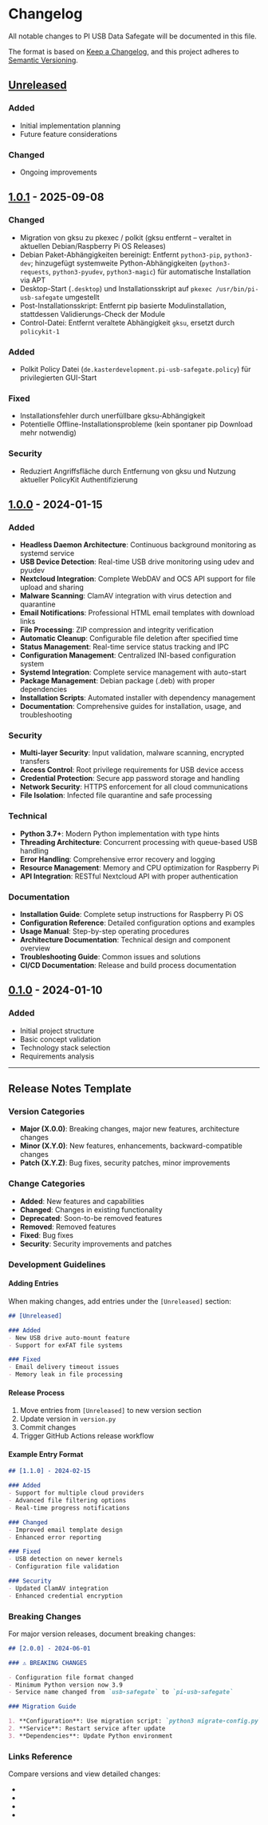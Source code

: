 # Changelog

All notable changes to PI USB Data Safegate will be documented in this file.

The format is based on [Keep a Changelog](https://keepachangelog.com/en/1.0.0/),
and this project adheres to [Semantic Versioning](https://semver.org/spec/v2.0.0.html).

## [Unreleased]

### Added
- Initial implementation planning
- Future feature considerations

### Changed
- Ongoing improvements

## [1.0.1] - 2025-09-08

### Changed
- Migration von gksu zu pkexec / polkit (gksu entfernt – veraltet in aktuellen Debian/Raspberry Pi OS Releases)
- Debian Paket-Abhängigkeiten bereinigt: Entfernt `python3-pip`, `python3-dev`; hinzugefügt systemweite Python-Abhängigkeiten (`python3-requests`, `python3-pyudev`, `python3-magic`) für automatische Installation via APT
- Desktop-Start (`.desktop`) und Installationsskript auf `pkexec /usr/bin/pi-usb-safegate` umgestellt
- Post-Installationsskript: Entfernt pip basierte Modulinstallation, stattdessen Validierungs-Check der Module
- Control-Datei: Entfernt veraltete Abhängigkeit `gksu`, ersetzt durch `policykit-1`

### Added
- Polkit Policy Datei (`de.kasterdevelopment.pi-usb-safegate.policy`) für privilegierten GUI-Start

### Fixed
- Installationsfehler durch unerfüllbare gksu-Abhängigkeit
- Potentielle Offline-Installationsprobleme (kein spontaner pip Download mehr notwendig)

### Security
- Reduziert Angriffsfläche durch Entfernung von gksu und Nutzung aktueller PolicyKit Authentifizierung

## [1.0.0] - 2024-01-15

### Added
- **Headless Daemon Architecture**: Continuous background monitoring as systemd service
- **USB Device Detection**: Real-time USB drive monitoring using udev and pyudev
- **Nextcloud Integration**: Complete WebDAV and OCS API support for file upload and sharing
- **Malware Scanning**: ClamAV integration with virus detection and quarantine
- **Email Notifications**: Professional HTML email templates with download links
- **File Processing**: ZIP compression and integrity verification
- **Automatic Cleanup**: Configurable file deletion after specified time
- **Status Management**: Real-time service status tracking and IPC
- **Configuration Management**: Centralized INI-based configuration system
- **Systemd Integration**: Complete service management with auto-start
- **Package Management**: Debian package (.deb) with proper dependencies
- **Installation Scripts**: Automated installer with dependency management
- **Documentation**: Comprehensive guides for installation, usage, and troubleshooting

### Security
- **Multi-layer Security**: Input validation, malware scanning, encrypted transfers
- **Access Control**: Root privilege requirements for USB device access
- **Credential Protection**: Secure app password storage and handling
- **Network Security**: HTTPS enforcement for all cloud communications
- **File Isolation**: Infected file quarantine and safe processing

### Technical
- **Python 3.7+**: Modern Python implementation with type hints
- **Threading Architecture**: Concurrent processing with queue-based USB handling
- **Error Handling**: Comprehensive error recovery and logging
- **Resource Management**: Memory and CPU optimization for Raspberry Pi
- **API Integration**: RESTful Nextcloud API with proper authentication

### Documentation
- **Installation Guide**: Complete setup instructions for Raspberry Pi OS
- **Configuration Reference**: Detailed configuration options and examples
- **Usage Manual**: Step-by-step operating procedures
- **Architecture Documentation**: Technical design and component overview
- **Troubleshooting Guide**: Common issues and solutions
- **CI/CD Documentation**: Release and build process documentation

## [0.1.0] - 2024-01-10

### Added
- Initial project structure
- Basic concept validation
- Technology stack selection
- Requirements analysis

---

## Release Notes Template

### Version Categories

- **Major (X.0.0)**: Breaking changes, major new features, architecture changes
- **Minor (X.Y.0)**: New features, enhancements, backward-compatible changes
- **Patch (X.Y.Z)**: Bug fixes, security patches, minor improvements

### Change Categories

- **Added**: New features and capabilities
- **Changed**: Changes in existing functionality
- **Deprecated**: Soon-to-be removed features
- **Removed**: Removed features
- **Fixed**: Bug fixes
- **Security**: Security improvements and patches

### Development Guidelines

#### Adding Entries

When making changes, add entries under the `[Unreleased]` section:

```markdown
## [Unreleased]

### Added
- New USB drive auto-mount feature
- Support for exFAT file systems

### Fixed
- Email delivery timeout issues
- Memory leak in file processing
```

#### Release Process

1. Move entries from `[Unreleased]` to new version section
2. Update version in `version.py`
3. Commit changes
4. Trigger GitHub Actions release workflow

#### Example Entry Format

```markdown
## [1.1.0] - 2024-02-15

### Added
- Support for multiple cloud providers
- Advanced file filtering options
- Real-time progress notifications

### Changed
- Improved email template design
- Enhanced error reporting

### Fixed
- USB detection on newer kernels
- Configuration file validation

### Security
- Updated ClamAV integration
- Enhanced credential encryption
```

### Breaking Changes

For major version releases, document breaking changes:

```markdown
## [2.0.0] - 2024-06-01

### ⚠️ BREAKING CHANGES

- Configuration file format changed
- Minimum Python version now 3.9
- Service name changed from `usb-safegate` to `pi-usb-safegate`

### Migration Guide

1. **Configuration**: Use migration script: `python3 migrate-config.py`
2. **Service**: Restart service after update
3. **Dependencies**: Update Python environment
```

### Links Reference

Compare versions and view detailed changes:

- [Unreleased]: https://github.com/Steffenkt/PI-USB-Data-Safegate/compare/v1.0.1...HEAD
- [1.0.1]: https://github.com/Steffenkt/PI-USB-Data-Safegate/compare/v1.0.0...v1.0.1
- [1.0.0]: https://github.com/Steffenkt/PI-USB-Data-Safegate/compare/v0.1.0...v1.0.0
- [0.1.0]: https://github.com/Steffenkt/PI-USB-Data-Safegate/releases/tag/v0.1.0